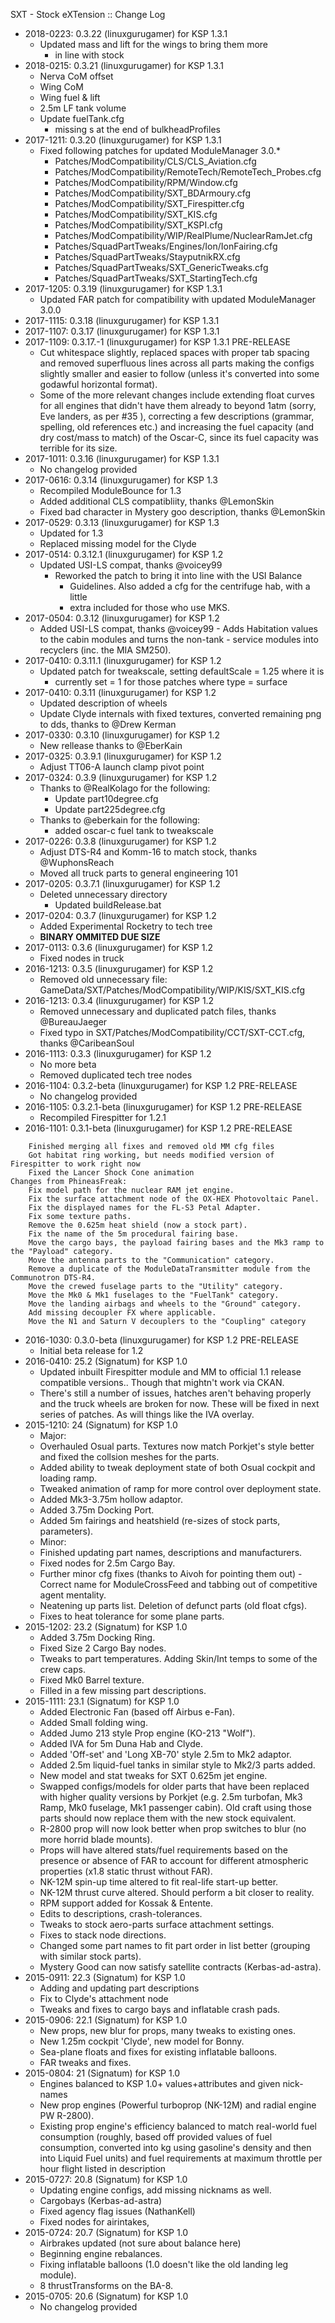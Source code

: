 SXT - Stock eXTension :: Change Log

* 2018-0223: 0.3.22 (linuxgurugamer) for KSP 1.3.1
	+ Updated mass and lift for the wings to bring them more
		- in line with stock
* 2018-0215: 0.3.21 (linuxgurugamer) for KSP 1.3.1
	+ Nerva CoM offset
	+ Wing CoM
	+ Wing fuel & lift
	+ 2.5m LF tank volume
	+ Update fuelTank.cfg
		- missing s at the end of bulkheadProfiles
* 2017-1211: 0.3.20 (linuxgurugamer) for KSP 1.3.1
	+ Fixed following patches for updated ModuleManager 3.0.*
		- Patches/ModCompatibility/CLS/CLS_Aviation.cfg
		- Patches/ModCompatibility/RemoteTech/RemoteTech_Probes.cfg
		- Patches/ModCompatibility/RPM/Window.cfg
		- Patches/ModCompatibility/SXT_BDArmoury.cfg
		- Patches/ModCompatibility/SXT_Firespitter.cfg
		- Patches/ModCompatibility/SXT_KIS.cfg
		- Patches/ModCompatibility/SXT_KSPI.cfg
		- Patches/ModCompatibility/WIP/RealPlume/NuclearRamJet.cfg
		- Patches/SquadPartTweaks/Engines/Ion/IonFairing.cfg
		- Patches/SquadPartTweaks/StayputnikRX.cfg
		- Patches/SquadPartTweaks/SXT_GenericTweaks.cfg
		- Patches/SquadPartTweaks/SXT_StartingTech.cfg
* 2017-1205: 0.3.19 (linuxgurugamer) for KSP 1.3.1
	+ Updated FAR patch for compatibility with updated ModuleManager 3.0.0
* 2017-1115: 0.3.18 (linuxgurugamer) for KSP 1.3.1
* 2017-1107: 0.3.17 (linuxgurugamer) for KSP 1.3.1
* 2017-1109: 0.3.17.-1 (linuxgurugamer) for KSP 1.3.1 PRE-RELEASE
	+ Cut whitespace slightly, replaced spaces with proper tab spacing and removed superfluous lines across all parts making the configs slightly smaller and easier to follow (unless it's converted into some godawful horizontal format).
	+ Some of the more relevant changes include extending float curves for all engines that didn't have them already to beyond 1atm (sorry, Eve landers, as per #35 ), correcting a few descriptions (grammar, spelling, old references etc.) and increasing the fuel capacity (and dry cost/mass to match) of the Oscar-C, since its fuel capacity was terrible for its size.
* 2017-1011: 0.3.16 (linuxgurugamer) for KSP 1.3.1
	+ No changelog provided
* 2017-0616: 0.3.14 (linuxgurugamer) for KSP 1.3
	+ Recompiled ModuleBounce for 1.3
	+ Added additional CLS compatibliity, thanks @LemonSkin
	+ Fixed bad character in  Mystery goo description, thanks @LemonSkin
* 2017-0529: 0.3.13 (linuxgurugamer) for KSP 1.3
	+ Updated for 1.3
	+ Replaced missing model for the Clyde
* 2017-0514: 0.3.12.1 (linuxgurugamer) for KSP 1.2
	+ Updated USI-LS compat, thanks @voicey99
		- Reworked the patch to bring it into line with the USI Balance
			- Guidelines. Also added a cfg for the centrifuge hab, with a little
			- extra included for those who use MKS.
* 2017-0504: 0.3.12 (linuxgurugamer) for KSP 1.2
	+ Added USI-LS compat, thanks @voicey99
			- Adds Habitation values to the cabin modules and turns the non-tank
			- service modules into recyclers (inc. the MIA SM250).
* 2017-0410: 0.3.11.1 (linuxgurugamer) for KSP 1.2
	+ Updated patch for tweakscale, setting defaultScale = 1.25 where it is
		- currently set = 1 for those patches where type = surface
* 2017-0410: 0.3.11 (linuxgurugamer) for KSP 1.2
	+ Updated description of wheels
	+ Update Clyde internals with fixed textures, converted remaining png to dds, thanks to @Drew Kerman
* 2017-0330: 0.3.10 (linuxgurugamer) for KSP 1.2
	+ New rellease thanks to @EberKain
* 2017-0325: 0.3.9.1 (linuxgurugamer) for KSP 1.2
	+ Adjust TT06-A launch clamp pivot point
* 2017-0324: 0.3.9 (linuxgurugamer) for KSP 1.2
	+ Thanks to @RealKolago for the following:
		- Update part10degree.cfg
		- Update part225degree.cfg
	+ Thanks to @eberkain for the following:
		- added oscar-c fuel tank to tweakscale
* 2017-0226: 0.3.8 (linuxgurugamer) for KSP 1.2
	+ Adjust DTS-R4 and Komm-16 to match stock, thanks @WuphonsReach
	+ Moved all truck parts to general engineering 101
* 2017-0205: 0.3.7.1 (linuxgurugamer) for KSP 1.2
	+ Deleted unnecessary directory
		- Updated buildRelease.bat
* 2017-0204: 0.3.7 (linuxgurugamer) for KSP 1.2
	+ Added Experimental Rocketry to tech tree
	+ **BINARY OMMITED DUE SIZE**
* 2017-0113: 0.3.6 (linuxgurugamer) for KSP 1.2
	+ Fixed nodes in truck
* 2016-1213: 0.3.5 (linuxgurugamer) for KSP 1.2
	+ Removed old unnecessary file: GameData/SXT/Patches/ModCompatibility/WIP/KIS/SXT_KIS.cfg
* 2016-1213: 0.3.4 (linuxgurugamer) for KSP 1.2
	+ Removed unnecessary and duplicated patch files, thanks @BureauJaeger
	+ Fixed typo in SXT/Patches/ModCompatibility/CCT/SXT-CCT.cfg, thanks @CaribeanSoul
* 2016-1113: 0.3.3 (linuxgurugamer) for KSP 1.2
	+ No more beta
	+ Removed duplicated tech tree nodes
* 2016-1104: 0.3.2-beta (linuxgurugamer) for KSP 1.2 PRE-RELEASE
	+ No changelog provided
* 2016-1105: 0.3.2.1-beta (linuxgurugamer) for KSP 1.2 PRE-RELEASE
	+ Recompiled Firespitter for 1.2.1
* 2016-1101: 0.3.1-beta (linuxgurugamer) for KSP 1.2 PRE-RELEASE
```
    Finished merging all fixes and removed old MM cfg files 
    Got habitat ring working, but needs modified version of Firespitter to work right now
    Fixed the Lancer Shock Cone animation
Changes from PhineasFreak:
    Fix model path for the nuclear RAM jet engine.
    Fix the surface attachment node of the OX-HEX Photovoltaic Panel.
    Fix the displayed names for the FL-S3 Petal Adapter.
    Fix some texture paths.
    Remove the 0.625m heat shield (now a stock part).
    Fix the name of the 5m procedural fairing base.
    Move the cargo bays, the payload fairing bases and the Mk3 ramp to the "Payload" category.
    Move the antenna parts to the "Communication" category.
    Remove a duplicate of the ModuleDataTransmitter module from the Communotron DTS-R4.
    Move the crewed fuselage parts to the "Utility" category.
    Move the Mk0 & Mk1 fuselages to the "FuelTank" category.
    Move the landing airbags and wheels to the "Ground" category.
    Add missing decoupler FX where applicable.
    Move the N1 and Saturn V decouplers to the "Coupling" category
```
* 2016-1030: 0.3.0-beta (linuxgurugamer) for KSP 1.2 PRE-RELEASE
	+ Initial beta release for 1.2
* 2016-0410: 25.2 (Signatum) for KSP 1.0
	+ Updated inbuilt Firespitter module and MM to official 1.1 release compatible versions.. Though that mightn't work via CKAN.
	+ There's still a number of issues, hatches aren't behaving properly and the truck wheels are broken for now. These will be fixed in next series of patches. As will things like the IVA overlay.
* 2015-1210: 24 (Signatum) for KSP 1.0
	+ Major:
	+ Overhauled Osual parts. Textures now match Porkjet's style better and fixed the collsion meshes for the parts.
	+ Added ability to tweak deployment state of both Osual cockpit and loading ramp.
	+ Tweaked animation of ramp for more control over deployment state.
	+ Added Mk3-3.75m hollow adaptor.
	+ Added 3.75m Docking Port.
	+ Added 5m fairings and heatshield (re-sizes of stock parts, parameters).
	+ Minor:
	+ Finished updating part names, descriptions and manufacturers.
	+ Fixed nodes for 2.5m Cargo Bay.
	+ Further minor cfg fixes (thanks to Aivoh for pointing them out) - Correct name for ModuleCrossFeed and tabbing out of competitive agent mentality.
	+ Neatening up parts list. Deletion of defunct parts (old float cfgs).
	+ Fixes to heat tolerance for some plane parts.
* 2015-1202: 23.2 (Signatum) for KSP 1.0
	+ Added 3.75m Docking Ring.
	+ Fixed Size 2 Cargo Bay nodes.
	+ Tweaks to part temperatures. Adding Skin/Int temps to some of the crew caps.
	+ Fixed Mk0 Barrel texture.
	+ Filled in a few missing part descriptions.
* 2015-1111: 23.1 (Signatum) for KSP 1.0
	+ Added Electronic Fan (based off Airbus e-Fan).
	+ Added Small folding wing.
	+ Added Jumo 213 style Prop engine (KO-213 "Wolf").
	+ Added IVA for 5m Duna Hab and Clyde.
	+ Added 'Off-set' and 'Long XB-70' style 2.5m to Mk2 adaptor.
	+ Added 2.5m liquid-fuel tanks in similar style to Mk2/3 parts added.
	+ New model and stat tweaks for SXT 0.625m jet engine.
	+ Swapped configs/models for older parts that have been replaced with higher quality versions by Porkjet (e.g. 2.5m turbofan, Mk3 Ramp, Mk0 fuselage, Mk1 passenger cabin). Old craft using those parts should now replace them with the new stock equivalent.
	+ R-2800 prop will now look better when prop switches to blur (no more horrid blade mounts).
	+ Props will have altered stats/fuel requirements based on the presence or absence of FAR to account for different atmospheric properties (x1.8 static thrust without FAR).
	+ NK-12M spin-up time altered to fit real-life start-up better.
	+ NK-12M thrust curve altered. Should perform a bit closer to reality.
	+ RPM support added for Kossak & Entente.
	+ Edits to descriptions, crash-tolerances.
	+ Tweaks to stock aero-parts surface attachment settings.
	+ Fixes to stack node directions.
	+ Changed some part names to fit part order in list better (grouping with similar stock parts).
	+ Mystery Good can now satisfy satellite contracts (Kerbas-ad-astra).
* 2015-0911: 22.3 (Signatum) for KSP 1.0
	+ Adding and updating part descriptions
	+ Fix to Clyde's attachment node
	+ Tweaks and fixes to cargo bays and inflatable crash pads.
* 2015-0906: 22.1 (Signatum) for KSP 1.0
	+ New props, new blur for props, many tweaks to existing ones.
	+ New 1.25m cockpit 'Clyde', new model for Bonny.
	+ Sea-plane floats and fixes for existing inflatable balloons.
	+ FAR tweaks and fixes.
* 2015-0804: 21 (Signatum) for KSP 1.0
	+ Engines balanced to KSP 1.0+ values+attributes and given nick-names
	+ New prop engines (Powerful turboprop (NK-12M) and radial engine PW R-2800).
	+ Existing prop engine's efficiency balanced to match real-world fuel consumption (roughly, based off provided values of fuel consumption, converted into kg using gasoline's density and then into Liquid Fuel units) and fuel requirements at maximum throttle per hour flight listed in description
* 2015-0727: 20.8 (Signatum) for KSP 1.0
	+ Updating engine configs, add missing nicknams as well.
	+ Cargobays (Kerbas-ad-astra)
	+ Fixed agency flag issues (NathanKell)
	+ Fixed nodes for airintakes,
* 2015-0724: 20.7 (Signatum) for KSP 1.0
	+ Airbrakes updated (not sure about balance here)
	+ Beginning engine rebalances.
	+ Fixing inflatable balloons (1.0 doesn't like the old landing leg module).
	+ 8 thrustTransforms on the BA-8.
* 2015-0705: 20.6 (Signatum) for KSP 1.0
	+ No changelog provided
